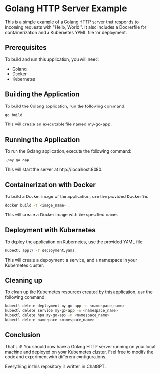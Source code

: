 # Golang HTTP Server Example
This is a simple example of a Golang HTTP server that responds to incoming requests with "Hello, World!". 
It also includes a Dockerfile for containerization and a Kubernetes YAML file for deployment.

## Prerequisites
To build and run this application, you will need:

- Golang
- Docker
- Kubernetes

## Building the Application
To build the Golang application, run the following command:
```bash
go build
```
This will create an executable file named my-go-app.

## Running the Application
To run the Golang application, execute the following command:

```bash
./my-go-app
```
This will start the server at http://localhost:8080.

## Containerization with Docker
To build a Docker image of the application, use the provided Dockerfile:

```bash
docker build -t <image_name> .
```
This will create a Docker image with the specified name.

## Deployment with Kubernetes
To deploy the application on Kubernetes, use the provided YAML file:

```bash
kubectl apply -f deployment.yaml
```
This will create a deployment, a service, and a namespace in your Kubernetes cluster.

## Cleaning up
To clean up the Kubernetes resources created by this application, use the following command:

```bash
kubectl delete deployment my-go-app -n <namespace_name>
kubectl delete service my-go-app -n <namespace_name>
kubectl delete hpa my-go-app -n <namespace_name>
kubectl delete namespace <namespace_name>
```

## Conclusion
That's it! You should now have a Golang HTTP server running on your local machine and deployed on your Kubernetes cluster. 
Feel free to modify the code and experiment with different configurations.

Everything in this repository is written in ChatGPT.
